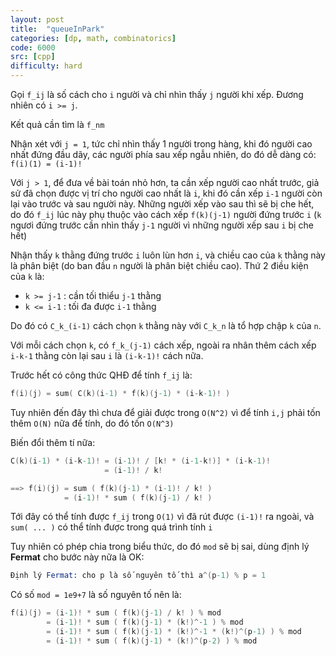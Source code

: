 ```yaml
---
layout: post
title:  "queueInPark"
categories: [dp, math, combinatorics]
code: 6000
src: [cpp]
difficulty: hard
---
```


Gọi `f_ij` là số cách cho `i` người và chỉ nhìn thấy `j` người khi xếp. Đương nhiên có `i >= j`.

Kết quả cần tìm là `f_nm`

Nhận xét với `j = 1`, tức chỉ nhìn thấy 1 người trong hàng, khi đó người cao nhất đứng đầu dãy, các người phía sau xếp ngẫu nhiên, do đó dễ dàng có: `f(i)(1) = (i-1)!`

Với `j > 1`, để đưa về bài toán nhỏ hơn, ta cần xếp người cao nhất trước, giả sử đã chọn được vị trí cho người cao nhất là `i`, khi đó cần xếp `i-1` người còn lại vào trước và sau người này. Những người xếp vào sau thì sẽ bị che hết, do đó `f_ij` lúc này phụ thuộc vào cách xếp `f(k)(j-1)` người đứng trước `i` (`k` ngươi đứng trước cần nhìn thấy `j-1` người vì những người xếp sau `i` bị che hết)

Nhận thấy `k` thằng đứng trước `i` luôn lùn hơn `i`, và chiều cao của `k` thằng này là phân biệt (do ban đầu `n` người là phân biệt chiều cao). Thứ 2 điều kiện của `k` là:

 + `k >= j-1` : cần tối thiểu `j-1` thằng
 + `k <= i-1` : tối đa được `i-1` thằng

Do đó có `C_k_(i-1)` cách chọn `k` thằng này với `C_k_n` là tổ hợp chập `k` của `n`.

Với mỗi cách chọn `k`, có `f_k_(j-1)` cách xếp, ngoài ra nhân thêm cách xếp `i-k-1` thằng còn lại sau `i` là `(i-k-1)!` cách nữa.

Trước hết có công thức QHĐ để tính `f_ij` là:

```s
f(i)(j) = sum( C(k)(i-1) * f(k)(j-1) * (i-k-1)! )
```

Tuy nhiên đến đây thì chưa để giải được trong `O(N^2)` vì để tính `i,j` phải tốn thêm `O(N)` nữa để tính, do đó tốn `O(N^3)`

Biến đổi thêm tí nữa:

```s
C(k)(i-1) * (i-k-1)! = (i-1)! / [k! * (i-1-k!)] * (i-k-1)!
                     = (i-1)! / k!

==> f(i)(j) = sum ( f(k)(j-1) * (i-1)! / k! )
            = (i-1)! * sum ( f(k)(j-1) / k! )
```

Tới đây có thể tính được `f_ij` trong `O(1)` vì đã rút được `(i-1)!` ra ngoài, và `sum( ... )` có thể tính được trong quá trình tính `i`

Tuy nhiên có phép chia trong biểu thức, do đó `mod` sẽ bị sai, dùng định lý **Fermat** cho bước này nữa là OK:

```s
Định lý Fermat: cho p là số nguyên tố thì a^(p-1) % p = 1
```

Có số `mod = 1e9+7` là số nguyên tố nên là:

```s
f(i)(j) = (i-1)! * sum ( f(k)(j-1) / k! ) % mod
        = (i-1)! * sum ( f(k)(j-1) * (k!)^-1 ) % mod
        = (i-1)! * sum ( f(k)(j-1) * (k!)^-1 * (k!)^(p-1) ) % mod
        = (i-1)! * sum ( f(k)(j-1) * (k!)^(p-2) ) % mod
```
